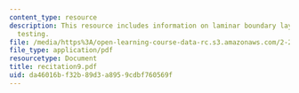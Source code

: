 ```yaml
---
content_type: resource
description: This resource includes information on laminar boundary layers, and model
  testing.
file: /media/https%3A/open-learning-course-data-rc.s3.amazonaws.com/2-20-marine-hydrodynamics-13-021-spring-2005/da46016bf32b89d3a8959cdbf760569f_recitation9.pdf
file_type: application/pdf
resourcetype: Document
title: recitation9.pdf
uid: da46016b-f32b-89d3-a895-9cdbf760569f
---
```

